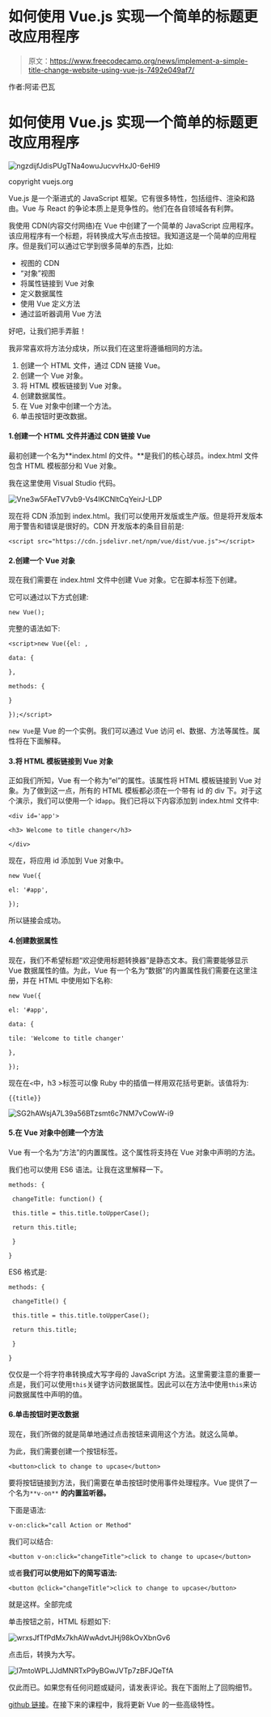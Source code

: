 # 如何使用 Vue.js 实现一个简单的标题更改应用程序

> 原文：<https://www.freecodecamp.org/news/implement-a-simple-title-change-website-using-vue-js-7492e049af7/>

作者:阿诺·巴瓦

# 如何使用 Vue.js 实现一个简单的标题更改应用程序

![ngzdijfJdisPUgTNa4owuJucvvHxJ0-6eHI9](img/9d3a5a1dab6558854485e91d618e74a3.png)

copyright vuejs.org

Vue.js 是一个渐进式的 JavaScript 框架。它有很多特性，包括组件、渲染和路由。Vue 与 React 的争论本质上是竞争性的。他们在各自领域各有利弊。

我使用 CDN(内容交付网络)在 Vue 中创建了一个简单的 JavaScript 应用程序。该应用程序有一个标题，将转换成大写点击按钮。我知道这是一个简单的应用程序。但是我们可以通过它学到很多简单的东西，比如:

*   视图的 CDN
*   “对象”视图
*   将属性链接到 Vue 对象
*   定义数据属性
*   使用 Vue 定义方法
*   通过监听器调用 Vue 方法

好吧，让我们把手弄脏！

我非常喜欢将方法分成块，所以我们在这里将遵循相同的方法。

1.  创建一个 HTML 文件，通过 CDN 链接 Vue。
2.  创建一个 Vue 对象。
3.  将 HTML 模板链接到 Vue 对象。
4.  创建数据属性。
5.  在 Vue 对象中创建一个方法。
6.  单击按钮时更改数据。

#### 1.创建一个 HTML 文件并通过 CDN 链接 Vue

最初创建一个名为**index.html 的文件。**是我们的核心球员。index.html 文件包含 HTML 模板部分和 Vue 对象。

我在这里使用 Visual Studio 代码。

![Vne3w5FAeTV7vb9-Vs4IKCNltCqYeirJ-LDP](img/2b93e917c8f3b2e6be104cfca79be4d3.png)

现在将 CDN 添加到 index.html。我们可以使用开发版或生产版。但是将开发版本用于警告和错误是很好的。CDN 开发版本的条目目前是:

```
<script src="https://cdn.jsdelivr.net/npm/vue/dist/vue.js"></script>
```

#### 2.创建一个 Vue 对象

现在我们需要在 index.html 文件中创建 Vue 对象。它在脚本标签下创建。

它可以通过以下方式创建:

```
new Vue();
```

完整的语法如下:

```
<script>new Vue({el: ,
```

```
data: {
```

```
},
```

```
methods: {
```

```
}
```

```
});</script>
```

`new Vue`是 Vue 的一个实例。我们可以通过 Vue 访问 el、数据、方法等属性。属性将在下面解释。

#### 3.将 HTML 模板链接到 Vue 对象

正如我们所知，Vue 有一个称为“el”的属性。该属性将 HTML 模板链接到 Vue 对象。为了做到这一点，所有的 HTML 模板都必须在一个带有 id 的 div 下。对于这个演示，我们可以使用一个 id`app`。我们已将以下内容添加到 index.html 文件中:

```
<div id='app'>
```

```
<h3> Welcome to title changer</h3>
```

```
</div>
```

现在，将应用 id 添加到 Vue 对象中。

```
new Vue({
```

```
el: '#app',
```

```
});
```

所以链接会成功。

#### 4.创建数据属性

现在，我们不希望标题“欢迎使用标题转换器”是静态文本。我们需要能够显示 Vue 数据属性的值。为此，Vue 有一个名为“数据”的内置属性我们需要在这里注册，并在 HTML 中使用如下名称:

```
new Vue({
```

```
el: '#app',
```

```
data: {
```

```
tile: 'Welcome to title changer'
```

```
},
```

```
});
```

现在在`<`中，h3 >标签可以像 Ruby 中的插值一样用双花括号更新。该值将为:

```
{{title}}
```

![SG2hAWsjA7L39a56BTzsmt6c7NM7vCowW-i9](img/16214062b8accdfb96d18616421c01af.png)

#### 5.在 Vue 对象中创建一个方法

Vue 有一个名为“方法”的内置属性。这个属性将支持在 Vue 对象中声明的方法。

我们也可以使用 ES6 语法。让我在这里解释一下。

```
methods: {
```

```
 changeTitle: function() {
```

```
 this.title = this.title.toUpperCase();
```

```
 return this.title;
```

```
 }
```

```
}
```

ES6 格式是:

```
methods: {
```

```
 changeTitle() {
```

```
 this.title = this.title.toUpperCase();
```

```
 return this.title;
```

```
 }
```

```
}
```

仅仅是一个将字符串转换成大写字母的 JavaScript 方法。这里需要注意的重要一点是，我们可以使用`this`关键字访问数据属性。因此可以在方法中使用`this`来访问数据属性中声明的值。

#### 6.单击按钮时更改数据

现在，我们所做的就是简单地通过点击按钮来调用这个方法。就这么简单。

为此，我们需要创建一个按钮标签。

```
<button>click to change to upcase</button>
```

要将按钮链接到方法，我们需要在单击按钮时使用事件处理程序。Vue 提供了一个名为`**v-on**` **的内置监听器。**

下面是语法:

```
v-on:click="call Action or Method"
```

我们可以结合:

```
<button v-on:click="changeTitle">click to change to upcase</button>
```

或者**我们可以使用如下的简写语法:**

```
<button @click="changeTitle">click to change to upcase</button>
```

就是这样。全部完成

单击按钮之前，HTML 标题如下:

![wrxsJfTfPdMx7khAWwAdvtJHj98kOvXbnGv6](img/16562fd59570373ba8b2d40c360bd56e.png)

点击后，转换为大写。

![l7mtoWPLJJdMNRTxP9yBGwJVTp7zBFJQeTfA](img/bc8a446970c348df2017063ecd9eed33.png)

仅此而已。如果您有任何问题或疑问，请发表评论。我在下面附上了回购细节。

[github 链接](https://github.com/anoobbava/title_changer)。在接下来的课程中，我将更新 Vue 的一些高级特性。